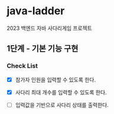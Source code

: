 # java-ladder
2023 백엔드 자바 사다리게임 프로젝트

## 1단계 - 기본 기능 구현
### Check List
- [x] 참가자 인원을 입력할 수 있도록 한다.
- [x] 사다리 최대 개수를 입력할 수 있도록 한다.
- [ ] 입력값을 기반으로 사다리 상태를 출력한다.

